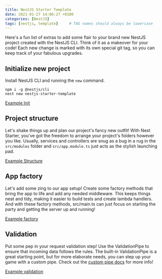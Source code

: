 ```yaml
---
title: NestJS Starter Template
date: 2021-01-27 14:06:27 +0100
categories: [NestJS]
tags: [nestjs, template]     # TAG names should always be lowercase
---
```


Here's a fun list of extras to add some flair to your brand new NestJS project created with the NestJS CLI. Think of it as a makeover for your code! Each new change is marked with its own special git tag, so you can keep track of your fabulous upgrades.

## Initialize new project

Install NestJS CLI and running the `new` command.

```shell
npm i -g @nestjs/cli
nest new nestjs-starter-template
```

[Example Init](https://github.com/pawelkleczek/nestjs-starter-template/tree/init-service)

## Project structure

Let's shake things up and plan our project's fancy new outfit! With Nest Starter, you've got the freedom to arrange your project's folders however you like. Usually, services and controllers are snug as a bug in a rug in the `src/modules` folder and `src/app.module.ts` just acts as the stylish launching pad.

[Example Structure](https://github.com/pawelkleczek/nestjs-starter-template/tree/structure)

## App factory

Let's add some zing to our app setup! Create some factory methods that bring the app to life and add any needed middleware. This keeps things neat and tidy, making it easier to build tests and create lambda handlers. And with these factory methods, src/main.ts can just focus on starting the party and getting the server up and running!

[Example factory](https://github.com/pawelkleczek/nestjs-starter-template/tree/factory)

## Validation

Put some pep in your request validation step! Use the ValidationPipe to ensure that incoming data follows the rules. The built-in ValidationPipe is a great starting point, but for more elaborate needs, you can step up your game with a custom pipe. Check out the [custom pipe docs](https://docs.nestjs.com/pipes#custom-pipes) for more info!

[Example validation](https://github.com/pawelkleczek/nestjs-starter-template/tree/validation)
